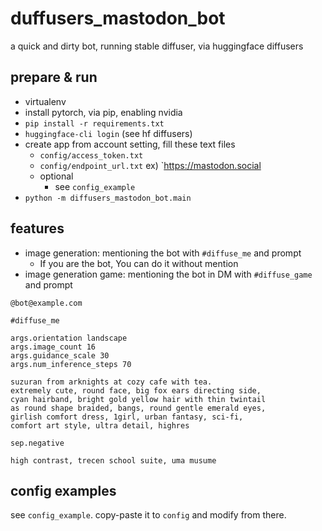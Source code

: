 # duffusers_mastodon_bot

a quick and dirty bot, running stable diffuser, via huggingface diffusers

## prepare & run

- virtualenv
- install pytorch, via pip, enabling nvidia
- `pip install -r requirements.txt`
- `huggingface-cli login` (see hf diffusers)
- create app from account setting, fill these text files
  - `config/access_token.txt`
  - `config/endpoint_url.txt` ex) `https://mastodon.social
  - optional
    - see `config_example`
- `python -m diffusers_mastodon_bot.main`

## features

- image generation: mentioning the bot with `#diffuse_me` and prompt
  - If you are the bot, You can do it without mention
- image generation game: mentioning the bot in DM with `#diffuse_game` and prompt

```text
@bot@example.com 

#diffuse_me 

args.orientation landscape
args.image_count 16
args.guidance_scale 30
args.num_inference_steps 70

suzuran from arknights at cozy cafe with tea.
extremely cute, round face, big fox ears directing side,
cyan hairband, bright gold yellow hair with thin twintail
as round shape braided, bangs, round gentle emerald eyes,
girlish comfort dress, 1girl, urban fantasy, sci-fi,
comfort art style, ultra detail, highres

sep.negative

high contrast, trecen school suite, uma musume
```

## config examples

see `config_example`. copy-paste it to `config` and modify from there.